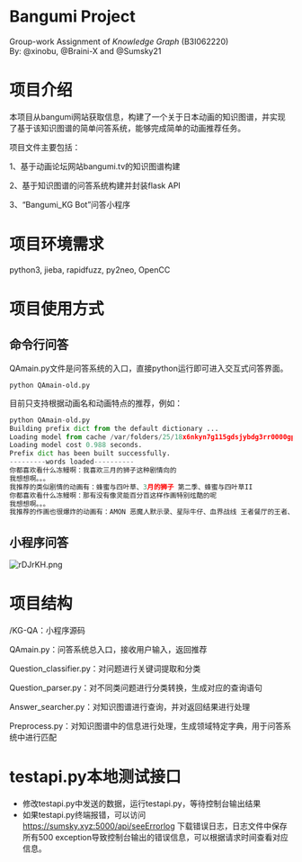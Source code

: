 # Bangumi Project

Group-work Assignment of *Knowledge Graph* (B3I062220)  
By: @xinobu, @Braini-X and @Sumsky21

# 项目介绍

本项目从bangumi网站获取信息，构建了一个关于日本动画的知识图谱，并实现了基于该知识图谱的简单问答系统，能够完成简单的动画推荐任务。

项目文件主要包括：

1、基于动画论坛网站bangumi.tv的知识图谱构建

2、基于知识图谱的问答系统构建并封装flask API

3、“Bangumi_KG Bot”问答小程序

# 项目环境需求

python3, jieba, rapidfuzz, py2neo, OpenCC

# 项目使用方式

## 命令行问答
QAmain.py文件是问答系统的入口，直接python运行即可进入交互式问答界面。

```python QAmain-old.py```

目前只支持根据动画名和动画特点的推荐，例如：

```python
python QAmain-old.py
Building prefix dict from the default dictionary ...
Loading model from cache /var/folders/25/18x6nkyn7g115gdsjybdg3rr0000gp/T/jieba.cache
Loading model cost 0.988 seconds.
Prefix dict has been built successfully.
---------words loaded----------
你都喜欢看什么冻鳗啊：我喜欢三月的狮子这种剧情向的
我想想啊。。。
我推荐的类似剧情的动画有：蜂蜜与四叶草、3月的狮子 第二季、蜂蜜与四叶草II
你都喜欢看什么冻鳗啊：那有没有像灵能百分百这样作画特别炫酷的呢
我想想啊。。。
我推荐的作画也很爆炸的动画有：AMON 恶魔人默示录、星际牛仔、血界战线 王者餐厅的王者、老人Z、巴哈姆特之怒 GENESIS、Daicon4 开幕动画、东京喰种 JACK
```

## 小程序问答
![rDJrKH.png](https://s3.ax1x.com/2020/12/22/rDJrKH.png)

# 项目结构

/KG-QA：小程序源码

QAmain.py：问答系统总入口，接收用户输入，返回推荐

Question_classifier.py：对问题进行关键词提取和分类

Question_parser.py：对不同类问题进行分类转换，生成对应的查询语句

Answer_searcher.py：对知识图谱进行查询，并对返回结果进行处理

Preprocess.py：对知识图谱中的信息进行处理，生成领域特定字典，用于问答系统中进行匹配

# testapi.py本地测试接口
* 修改testapi.py中发送的数据，运行testapi.py，等待控制台输出结果
* 如果testapi.py终端报错，可以访问 https://sumsky.xyz:5000/api/seeErrorlog 下载错误日志，日志文件中保存所有500 exception导致控制台输出的错误信息，可以根据请求时间查看对应信息。
